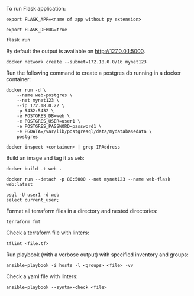 To run Flask application:
```
export FLASK_APP=<name of app without py extension>
```
```
export FLASK_DEBUG=true
```
```
flask run
```
By default the output is available on http://127.0.0.1:5000.  


```
docker network create --subnet=172.18.0.0/16 mynet123
```
Run the following command to create a postgres db running in a docker container:
```
docker run -d \
	--name web-postgres \
	--net mynet123 \
	--ip 172.18.0.22 \
	-p 5432:5432 \
	-e POSTGRES_DB=web \
	-e POSTGRES_USER=user1 \
	-e POSTGRES_PASSWORD=password1 \
	-e PGDATA=/var/lib/postgresql/data/mydatabasedata \
	postgres
```
```
docker inspect <container> | grep IPAddress
```
Build an image and tag it as ```web```:
```
docker build -t web .
```
```
docker run --detach -p 80:5000 --net mynet123 --name web-flask web:latest
```
```
psql -U user1 -d web
select current_user;
```


Format all terraform files in a directory and nested directories:
```
terraform fmt
```
Check a terraform file with linters:
```
tflint <file.tf>
```
Run playbook (with a verbose output) with specified inventory and groups:
```
ansible-playbook -i hosts -l <groups> <file> -vv
```
Check a yaml file with linters:
```
ansible-playbook --syntax-check <file>


